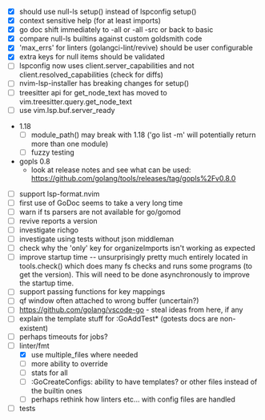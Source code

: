 - [x] should use null-ls setup() instead of lspconfig setup()
- [x] context sensitive help (for at least imports)
- [x] go doc shift immediately to -all or -all -src or back to basic
- [x] compare null-ls builtins against custom goldsmith code
- [x] 'max_errs' for linters (golangci-lint/revive) should be user configurable
- [x] extra keys for null items should be validated
- [ ] lspconfig now uses client.server_capabilities and not client.resolved_capabilities (check for diffs)
- [ ] nvim-lsp-installer has breaking changes for setup()
- [ ] treesitter api for get_node_text has moved to vim.treesitter.query.get_node_text
- [ ] use vim.lsp.buf.server_ready
- 1.18
    - [ ] module_path() may break with 1.18 ('go list -m' will potentially return more than one module)
    - [ ] fuzzy testing
- gopls 0.8
    - look at release notes and see what can be used: https://github.com/golang/tools/releases/tag/gopls%2Fv0.8.0
- [ ] support lsp-format.nvim
- [ ] first use of GoDoc seems to take a very long time
- [ ] warn if ts parsers are not available for go/gomod
- [ ] revive reports a version
- [ ] investigate richgo
- [ ] investigate using tests without json middleman
- [ ] check why the 'only' key for organizeImports isn't working as expected
- [ ] improve startup time -- unsurprisingly pretty much entirely located in tools.check() which does many fs checks and
      runs some programs (to get the version). This will need to be done asynchronously to improve the startup time.
- [ ] support passing functions for key mappings
- [ ] qf window often attached to wrong buffer (uncertain?)
- [ ] https://github.com/golang/vscode-go - steal ideas from here, if any
- [ ] explain the template stuff for :GoAddTest\* (gotests docs are non-existent)
- [ ] perhaps timeouts for jobs?
- [ ] linter/fmt
    - [x] use multiple_files where needed
    - [ ] more ability to override
    - [ ] stats for all
    - [ ] :GoCreateConfigs: ability to have templates? or other files instead of the builtin ones
    - [ ] perhaps rethink how linters etc... with config files are handled
- [ ] tests
